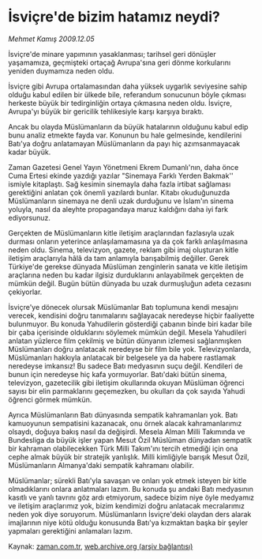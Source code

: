 # İsviçre'de bizim  hatamız neydi?

*Mehmet Kamış 2009.12.05*

<tr><td class="metin" colspan="2" style="padding-top: 20px; padding-left: 5px; ">İsviçre'de minare yapımının yasaklanması; tarihsel geri dönüşler yaşamamıza, geçmişteki ortaçağ Avrupa'sına geri dönme korkularını yeniden duymamıza neden oldu.</td></tr><tr><td class="metin" colspan="2" style="padding-top: 20px; padding-left: 5px; "><p>İsviçre gibi Avrupa ortalamasından daha yüksek uygarlık seviyesine sahip olduğu kabul edilen bir ülkede bile, referandum sonucunun böyle çıkması herkeste büyük bir tedirginliğin ortaya çıkmasına neden oldu. İsviçre, Avrupa'yı büyük bir gericilik tehlikesiyle karşı karşıya bıraktı.
<p>Ancak bu olayda Müslümanların da büyük hatalarının olduğunu kabul edip bunu analiz etmekte fayda var. Konunun bu hale gelmesinde, kendilerini Batı'ya doğru anlatamayan Müslümanların da payı hiç azımsanmayacak kadar büyük.
<p>Zaman Gazetesi Genel Yayın Yönetmeni Ekrem Dumanlı'nın, daha önce Cuma Ertesi ekinde yazdığı yazılar "Sinemaya Farklı Yerden Bakmak'' ismiyle kitaplaştı. Sağ kesimin sinemayla daha fazla irtibat sağlaması gerektiğini anlatan çok önemli yazılardı bunlar. Kitabı okuduğunuzda Müslümanların sinemaya ne denli uzak durduğunu ve İslam'ın sinema yoluyla, nasıl da aleyhte propagandaya maruz kaldığını daha iyi fark ediyorsunuz. 
<p>Gerçekten de Müslümanların kitle iletişim araçlarından fazlasıyla uzak durması onların yeterince anlaşılamamasına ya da çok farklı anlaşılmasına neden oldu. Sinema, televizyon, gazete, reklam gibi imaj oluşturan kitle iletişim araçlarıyla hâlâ da tam anlamıyla barışabilmiş değiller. Gerek Türkiye'de gerekse dünyada Müslüman zenginlerin sanata ve kitle iletişim araçlarına neden bu kadar ilgisiz durduklarını anlayabilmek gerçekten de mümkün değil. Bugün bütün dünyada bu uzak durmuşluğun adeta cezasını çekiyorlar.
<p>İsviçre'ye dönecek olursak Müslümanlar Batı toplumuna kendi mesajını verecek, kendisini doğru tanımalarını sağlayacak neredeyse hiçbir faaliyette bulunmuyor. Bu konuda Yahudilerin gösterdiği çabanın binde biri kadar bile bir çaba içerisinde olduklarını söylemek mümkün değil. Mesela Yahudileri anlatan yüzlerce film çekilmiş ve bütün dünyanın izlemesi sağlanmışken Müslümanları doğru anlatacak neredeyse bir film bile yok. Televizyonlarda, Müslümanları hakkıyla anlatacak bir belgesele ya da habere rastlamak neredeyse imkansız! Bu sadece Batı medyasının suçu değil. Kendileri de bunun için neredeyse hiç kafa yormuyorlar. Batı'daki bütün sinema, televizyon, gazetecilik gibi iletişim okullarında okuyan Müslüman öğrenci sayısı bir elin parmaklarını geçemezken, bu okulları da çok sayıda Yahudi öğrenci görmek mümkün.
<p>Ayrıca Müslümanların Batı dünyasında sempatik kahramanları yok. Batı kamuoyunun sempatisini kazanacak, onu örnek alacak kahramanlarımız olsaydı, doğuya bakış nasıl da değişirdi. Mesela Alman Milli Takımında ve Bundesliga da büyük işler yapan Mesut Özil Müslüman dünyadan sempatik bir kahraman olabilecekken Türk Milli Takım'ını tercih etmediği için ona cephe almak büyük bir stratejik yanlışlık. Milli kimliğiyle barışık Mesut Özil, Müslümanların Almanya'daki sempatik kahramanı olabilir.
<p>Müslümanlar; sürekli Batı'yla savaşan ve onları yok etmek isteyen bir kitle olmadıklarını onlara anlatmaları lazım. Bu konuda şu andaki Batı medyasının kasıtlı ve yanlı tavrını göz ardı etmiyorum, sadece bizim niye öyle medyamız ve iletişim araçlarımız yok, bizim kendimizi doğru anlatacak mecralarımız neden yok diye soruyorum. Müslümanların İsviçre'deki olaydan ders alarak imajlarının niye kötü olduğu konusunda Batı'ya kızmaktan başka bir şeyler yapmaları gerektiğini anlamaları lazım.<br/></p></p></p></p></p></p></p></td></tr>

Kaynak: [zaman.com.tr](http://zaman.com.tr/yazar.do?yazino=923643), [web.archive.org (arşiv bağlantısı)](http://web.archive.org/web/20100110155154/http://www.zaman.com.tr:80/yazar.do?yazino=923643)
